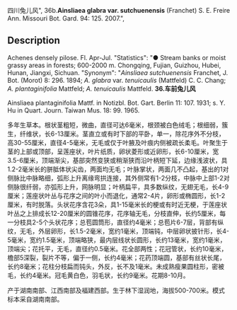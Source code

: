 四川兔儿风",
36b.**Ainsliaea glabra var. sutchuenensis** (Franchet) S. E. Freire Ann. Missouri Bot. Gard. 94: 125. 2007.",

## Description
Achenes densely pilose. Fl. Apr-Jul.
  "Statistics": "● Stream banks or moist grassy areas in forests; 600-2000 m. Chongqing, Fujian, Guizhou, Hubei, Hunan, Jiangxi, Sichuan.
  "Synonym": "*Ainsliaea sutchuenensis* Franchet, J. Bot. (Morot) 8: 296. 1894; *A. glabra* var. *tenuicaulis* (Mattfeld) C. C. Chang; *A. plantaginifolia* Mattfeld; *A. tenuicaulis* Mattfeld.
**36.车前兔儿风**

Ainsliaea plantaginifolia Mattf. in Notizbl. Bot. Gart. Berlin 11: 107. 1931; s. Y. Hu in Quart. Journ. Taiwan Mus. 18: 99. 1965.

多年生草本。根状茎粗短，微曲，直径可达6毫米，根颈被白色绒毛；根细弱，簇生，纤维状，长6-13厘米。茎直立或有时下部的平卧，单一，除花序外不分枝，高30-55厘米，直径4-5毫米，无毛或仅于叶腋及叶痕内侧被疏长柔毛。叶聚生于茎的上部或顶部，呈莲座状，叶片纸质，卵状菱形或近卵形，长6-10厘米，宽3.5-6厘米，顶端渐尖，基部突然变狭或稍渐狭而沿叶柄短下延，边缘浅波状，具1.2-2毫米长的胼胝体状尖齿，两面均无毛；叶脉掌状，两面几不凸起，基出的1对侧脉比中脉略细，弧形上升离缘弯拱连接，其外侧常有1-2分枝，中脉中上部1-2对侧脉很纤弱，亦弧形上升，网脉明显；叶柄扁平，具多数纵纹，无翅无毛，长4-9厘米；莲座状叶丛与花序之间的叶小而退化，通常2-4片，卵形或椭圆形，长1-2厘米，有时脱落。头状花序含花3朵，具1-15毫米长的梗或有时近无梗，于莲座状叶丛之上排成长12-20厘米的圆锥花序，花序轴无毛，分枝直伸，长约5厘米，每一分枝具2-5个头状花序；总苞圆筒形，直径约4毫米；总苞片6-7层，背部有纵纹，无毛，外层卵形，长1.5-2毫米，宽约1毫米，顶端钝，中层卵状披针形，长4-5毫米，宽约1.5毫米，顶端略狭，最内层线状长圆形，长约13毫米，宽约1毫米，顶端尖；花托平，无毛，直径约0.5毫米。花全部两性；花冠管状，长约10毫米，檐部5深裂，裂片不等，偏于一侧，长约4毫米；花药顶端圆，基部有丝状长尾，长约8毫米；花柱分枝扁而钝头，外反，长不及1毫米。未成熟瘦果圆柱形，密被毛，长约4毫米。冠毛黄白色，羽毛状，长约9毫米。花期8-10月。

产于湖南南部、江西南部及福建西部。生于林下湿润地，海拔500-700米。模式标本采自湖南南部。

